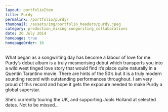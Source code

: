 ```yaml
---
layout: portfolioItem
title: Purdy
permalink: /portfolio/purdy/
thumbnail: /assets/img/portfolio_headers/purdy.jpeg
category: production_mixing songwriting_collaborations
date: 20 July 2014
homepage: true
homepageOrder: 16
---
```


What began as a songwriting day has become a labour of love for me. Purdy’s debut album is a truly mesmerising debut which transports you into a wild west tinged love story that would find it’s place quite naturally in a Quentin Tarantino movie. There are hints of the 50’s but it is a truly modern sounding record with outstanding performances throughout. I am very proud of this record and hope it gets the exposure needed to make Purdy a global superstar.

She’s currently touring the UK, and supporting Jools Holland at selected dates. Not to be missed…